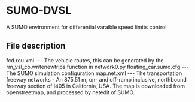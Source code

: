 # SUMO-DVSL
A SUMO environment for differential varaible speed limits control

## File description
fcd.rou.xml --- The vehicle routes, this can be generated by the rm_vsl_co.writenewtrips function in network0.py
floating_car.sumo.cfg --- The SUMO simulation configuration
map.net.xml --- The transportation freeway networks - An 875.51 m, on- and off-ramp inclusive, northbound freeway section of I405 in California, USA. The map is downloaded from openstreetmap, and processed by netedit of SUMO.

